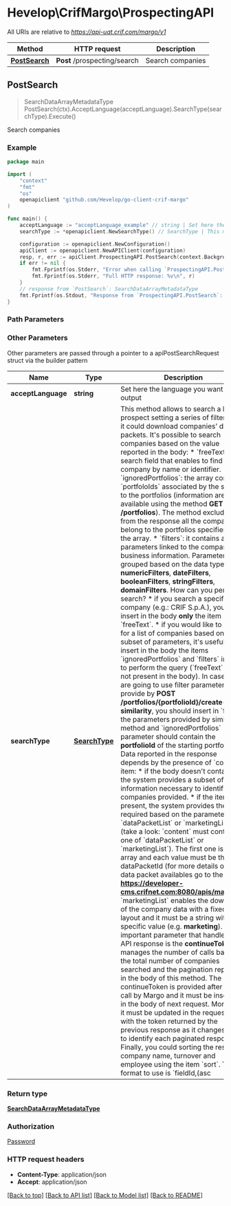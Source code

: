 # Hevelop\CrifMargo\ProspectingAPI

All URIs are relative to *https://api-uat.crif.com/margo/v1*

Method | HTTP request | Description
------------- | ------------- | -------------
[**PostSearch**](ProspectingAPI.md#PostSearch) | **Post** /prospecting/search | Search companies



## PostSearch

> SearchDataArrayMetadataType PostSearch(ctx).AcceptLanguage(acceptLanguage).SearchType(searchType).Execute()

Search companies

### Example

```go
package main

import (
	"context"
	"fmt"
	"os"
	openapiclient "github.com/Hevelop/go-client-crif-margo"
)

func main() {
	acceptLanguage := "acceptLanguage_example" // string | Set here the language you want in output (optional) (default to "en-GB")
	searchType := *openapiclient.NewSearchType() // SearchType | This method allows to search a list of prospect setting a series of filters and it could download companies' data packets.  It's possible to search companies based on the value reported in the body: * `freeText`: search field that enables to find a company by name or identifier. * `ignoredPortfolios`: the array contains `portfoloIds` associated by the system to the portfolios (information are available using the method **GET /portfolios**). The method excludes from the response all the companies belong to the portfolios specifiend in the array. * `filters`: it contains all filter parameters linked to the companies' business information. Parameters are grouped based on the data type: **numericFilters**, **dateFilters**, **booleanFilters**, **stringFilters**, **domainFilters**.  How can you perform a search? * if you search a specific company (e.g.: CRIF S.p.A.), you can insert in the body **only** the item `freeText`. * if you would like to search for a list of companies based on a subset of parameters, it's useful to insert in the body the items `ignoredPortfolios` and `filters` in order to perform the query (`freeText` might not present in the body).    In case you are going to use filter parameters provide by **POST /portfolios/{portfolioId}/create-similarity**, you should insert in `filters` the parameters provided by similarity method and `ignoredPortfolios` parameter should contain the **portfolioId** of the starting portfolio.   Data reported in the response depends by the presence of `content` item: * if the body doesn't contain it, the system provides a subset of information necessary to identify companies provided. * if the item is present, the system provides the data required based on the parameters: `dataPacketList` or `marketingList` (take a look: `content` must contain one of `dataPacketList` or `marketingList`). The first one is an array and each value must be the dataPacketId (for more details of the data packet availables go to the page **https://developer-cms.crifnet.com:8080/apis/margo/_**). `marketingList` enables the download of the company data with a fixed layout and it must be a string with a specific value (e.g. **marketing**).  An important parameter that handles the API response is the **continueToken**: it manages the number of calls based on the total number of companies searched and the pagination reported in the body of this method. The continueToken is provided after first call by Margo and it must be inserted in the body of next request. Moreover, it must be updated in the request body with the token returned by the previous response as it changes so as to identify each paginated response.  Finally, you could sorting the result by company name, turnover and  employee using the item `sort`. The format to use is `fieldId,(asc|desc)` and the fields are: * company name: **companyName** * turnover: **turnover** * employees: **employee**  Multiple sort criteria are not supported. (optional)

	configuration := openapiclient.NewConfiguration()
	apiClient := openapiclient.NewAPIClient(configuration)
	resp, r, err := apiClient.ProspectingAPI.PostSearch(context.Background()).AcceptLanguage(acceptLanguage).SearchType(searchType).Execute()
	if err != nil {
		fmt.Fprintf(os.Stderr, "Error when calling `ProspectingAPI.PostSearch``: %v\n", err)
		fmt.Fprintf(os.Stderr, "Full HTTP response: %v\n", r)
	}
	// response from `PostSearch`: SearchDataArrayMetadataType
	fmt.Fprintf(os.Stdout, "Response from `ProspectingAPI.PostSearch`: %v\n", resp)
}
```

### Path Parameters



### Other Parameters

Other parameters are passed through a pointer to a apiPostSearchRequest struct via the builder pattern


Name | Type | Description  | Notes
------------- | ------------- | ------------- | -------------
 **acceptLanguage** | **string** | Set here the language you want in output | [default to &quot;en-GB&quot;]
 **searchType** | [**SearchType**](SearchType.md) | This method allows to search a list of prospect setting a series of filters and it could download companies&#39; data packets.  It&#39;s possible to search companies based on the value reported in the body: * &#x60;freeText&#x60;: search field that enables to find a company by name or identifier. * &#x60;ignoredPortfolios&#x60;: the array contains &#x60;portfoloIds&#x60; associated by the system to the portfolios (information are available using the method **GET /portfolios**). The method excludes from the response all the companies belong to the portfolios specifiend in the array. * &#x60;filters&#x60;: it contains all filter parameters linked to the companies&#39; business information. Parameters are grouped based on the data type: **numericFilters**, **dateFilters**, **booleanFilters**, **stringFilters**, **domainFilters**.  How can you perform a search? * if you search a specific company (e.g.: CRIF S.p.A.), you can insert in the body **only** the item &#x60;freeText&#x60;. * if you would like to search for a list of companies based on a subset of parameters, it&#39;s useful to insert in the body the items &#x60;ignoredPortfolios&#x60; and &#x60;filters&#x60; in order to perform the query (&#x60;freeText&#x60; might not present in the body).    In case you are going to use filter parameters provide by **POST /portfolios/{portfolioId}/create-similarity**, you should insert in &#x60;filters&#x60; the parameters provided by similarity method and &#x60;ignoredPortfolios&#x60; parameter should contain the **portfolioId** of the starting portfolio.   Data reported in the response depends by the presence of &#x60;content&#x60; item: * if the body doesn&#39;t contain it, the system provides a subset of information necessary to identify companies provided. * if the item is present, the system provides the data required based on the parameters: &#x60;dataPacketList&#x60; or &#x60;marketingList&#x60; (take a look: &#x60;content&#x60; must contain one of &#x60;dataPacketList&#x60; or &#x60;marketingList&#x60;). The first one is an array and each value must be the dataPacketId (for more details of the data packet availables go to the page **https://developer-cms.crifnet.com:8080/apis/margo/_**). &#x60;marketingList&#x60; enables the download of the company data with a fixed layout and it must be a string with a specific value (e.g. **marketing**).  An important parameter that handles the API response is the **continueToken**: it manages the number of calls based on the total number of companies searched and the pagination reported in the body of this method. The continueToken is provided after first call by Margo and it must be inserted in the body of next request. Moreover, it must be updated in the request body with the token returned by the previous response as it changes so as to identify each paginated response.  Finally, you could sorting the result by company name, turnover and  employee using the item &#x60;sort&#x60;. The format to use is &#x60;fieldId,(asc|desc)&#x60; and the fields are: * company name: **companyName** * turnover: **turnover** * employees: **employee**  Multiple sort criteria are not supported. | 

### Return type

[**SearchDataArrayMetadataType**](SearchDataArrayMetadataType.md)

### Authorization

[Password](../README.md#Password)

### HTTP request headers

- **Content-Type**: application/json
- **Accept**: application/json

[[Back to top]](#) [[Back to API list]](../README.md#documentation-for-api-endpoints)
[[Back to Model list]](../README.md#documentation-for-models)
[[Back to README]](../README.md)

